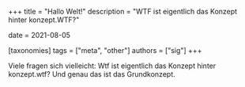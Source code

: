+++
title = "Hallo Welt!"
description = "WTF ist eigentlich das Konzept hinter konzept.WTF?"

date = 2021-08-05

[taxonomies]
tags = ["meta", "other"]
authors = ["sig"]
+++

Viele fragen sich vielleicht: Wtf ist eigentlich das Konzept hinter konzept.wtf? Und genau das ist das Grundkonzept.
